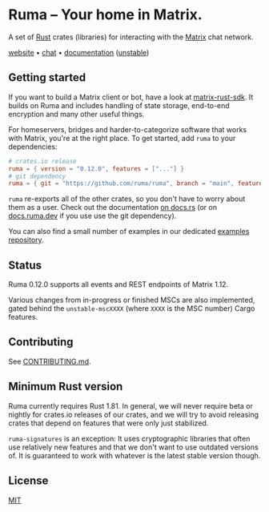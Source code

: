 # Ruma – Your home in Matrix.

A set of [Rust] crates (libraries) for interacting with the [Matrix] chat
network.

[website] • [chat] • [documentation][docs] ([unstable][unstable-docs])

[Rust]: https://rust-lang.org/
[Matrix]: https://matrix.org/
[website]: https://ruma.dev/
[chat]: https://matrix.to/#/#ruma:matrix.org
[docs]: https://docs.rs/ruma/
[unstable-docs]: https://docs.ruma.dev/ruma/

## Getting started

If you want to build a Matrix client or bot, have a look at [matrix-rust-sdk].
It builds on Ruma and includes handling of state storage, end-to-end encryption
and many other useful things.

For homeservers, bridges and harder-to-categorize software that works with
Matrix, you're at the right place. To get started, add `ruma` to your
dependencies:

```toml
# crates.io release
ruma = { version = "0.12.0", features = ["..."] }
# git dependency
ruma = { git = "https://github.com/ruma/ruma", branch = "main", features = ["..."] }
```

`ruma` re-exports all of the other crates, so you don't have to worry about
them as a user. Check out the documentation [on docs.rs][docs] (or on
[docs.ruma.dev][unstable-docs] if you use use the git dependency).

You can also find a small number of examples in our dedicated
[examples repository](https://github.com/ruma/examples).

[matrix-rust-sdk]: https://github.com/matrix-org/matrix-rust-sdk#readme
[feat]: https://github.com/ruma/ruma/blob/1166af5a354210dcbced1eaf4a11f795c381d2ec/ruma/Cargo.toml#L35

## Status

Ruma 0.12.0 supports all events and REST endpoints of Matrix 1.12.

Various changes from in-progress or finished MSCs are also implemented, gated
behind the `unstable-mscXXXX` (where `XXXX` is the MSC number) Cargo features.

## Contributing

See [CONTRIBUTING.md](CONTRIBUTING.md).

## Minimum Rust version

Ruma currently requires Rust 1.81. In general, we will never require beta or
nightly for crates.io releases of our crates, and we will try to avoid releasing
crates that depend on features that were only just stabilized.

`ruma-signatures` is an exception: It uses cryptographic libraries that often
use relatively new features and that we don't want to use outdated versions of.
It is guaranteed to work with whatever is the latest stable version though.

## License

[MIT](https://opensource.org/licenses/MIT)
